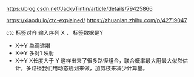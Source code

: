 https://blog.csdn.net/JackyTintin/article/details/79425866

https://xiaodu.io/ctc-explained/
https://zhuanlan.zhihu.com/p/42719047

ctc 标签对齐 输入序列 X ， 标签数据是Y
* X->Y 单调递增
* X->Y 多对1 映射
* X->Y X长度大于 Y
这样出来了很多路径组合，联合概率最大用最大似然估计，多路径我们用动态规划来做，加剪枝来减少计算量。

